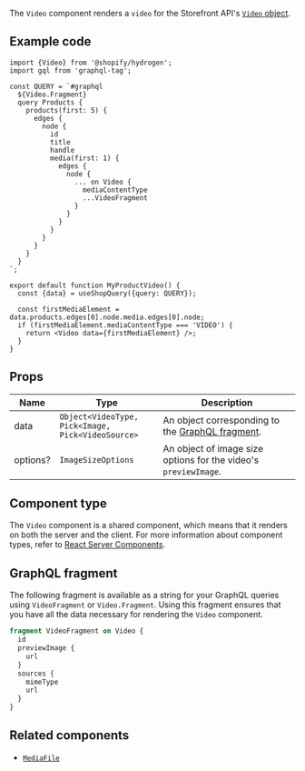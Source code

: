 <!-- This file is generated from source code in the Shopify/hydrogen repo. Edit the files in /packages/hydrogen/src/components/Video and run 'yarn generate-docs' at the root of this repo. For more information, refer to https://github.com/Shopify/shopify-dev/blob/main/content/internal/operations/hydrogen-reference-docs.md. -->

The `Video` component renders a `video` for the Storefront API's [`Video` object](/api/storefront/reference/products/video).

## Example code

```tsx
import {Video} from '@shopify/hydrogen';
import gql from 'graphql-tag';

const QUERY = `#graphql
  ${Video.Fragment}
  query Products {
    products(first: 5) {
      edges {
        node {
          id
          title
          handle
          media(first: 1) {
            edges {
              node {
                ... on Video {
                  mediaContentType
                  ...VideoFragment
                }
              }
            }
          }
        }
      }
    }
  }
`;

export default function MyProductVideo() {
  const {data} = useShopQuery({query: QUERY});

  const firstMediaElement = data.products.edges[0].node.media.edges[0].node;
  if (firstMediaElement.mediaContentType === 'VIDEO') {
    return <Video data={firstMediaElement} />;
  }
}
```

## Props

| Name     | Type                                                                             | Description                                                           |
| -------- | -------------------------------------------------------------------------------- | --------------------------------------------------------------------- |
| data     | <code>Object<<wbr>VideoType, Pick<<wbr>Image, Pick<<wbr>VideoSource><wbr></code> | An object corresponding to the [GraphQL fragment](#graphql-fragment). |
| options? | <code>ImageSizeOptions</code>                                                    | An object of image size options for the video's `previewImage`.       |

## Component type

The `Video` component is a shared component, which means that it renders on both the server and the client. For more information about component types, refer to [React Server Components](/custom-storefronts/hydrogen/framework/react-server-components).

## GraphQL fragment

The following fragment is available as a string for your GraphQL queries using `VideoFragment` or `Video.Fragment`. Using this fragment ensures that you have all the data necessary for rendering the `Video` component.

```graphql
fragment VideoFragment on Video {
  id
  previewImage {
    url
  }
  sources {
    mimeType
    url
  }
}
```

## Related components

- [`MediaFile`](/api/hydrogen/components/primitive/mediafile)

